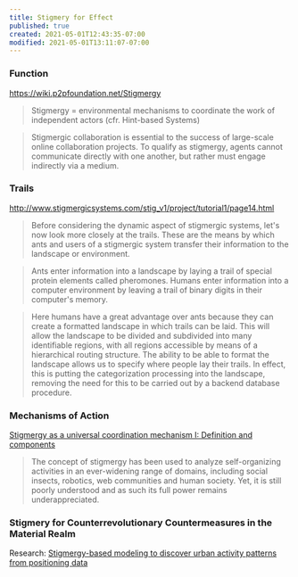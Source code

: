 ```yaml
---
title: Stigmery for Effect
published: true
created: 2021-05-01T12:43:35-07:00
modified: 2021-05-01T13:11:07-07:00
---
```


### Function

https://wiki.p2pfoundation.net/Stigmergy

> Stigmergy = environmental mechanisms to coordinate the work of independent actors (cfr. Hint-based Systems)

> Stigmergic collaboration is essential to the success of large-scale online collaboration projects. To qualify as stigmergy, agents cannot communicate directly with one another, but rather must engage indirectly via a medium.


### Trails

http://www.stigmergicsystems.com/stig_v1/project/tutorial1/page14.html

> Before considering the dynamic aspect of stigmergic systems, let's now look more closely at the trails. These are the means by which ants and users of a stigmergic system transfer their information to the landscape or environment.

> Ants enter information into a landscape by laying a trail of special protein elements called pheromones. Humans enter information into a computer environment by leaving a trail of binary digits in their computer's memory.

> Here humans have a great advantage over ants because they can create a formatted landscape in which trails can be laid. This will allow the landscape to be divided and subdivided into many identifiable regions, with all regions accessible by means of a hierarchical routing structure. The ability to be able to format the landscape allows us to specify where people lay their trails. In effect, this is putting the categorization processing into the landscape, removing the need for this to be carried out by a backend database procedure.

### Mechanisms of Action

[Stigmergy as a universal coordination mechanism I: Definition and components](https://www.sciencedirect.com/science/article/abs/pii/S1389041715000327)

> The concept of stigmergy has been used to analyze self-organizing activities in an ever-widening range of domains, including social insects, robotics, web communities and human society. Yet, it is still poorly understood and as such its full power remains underappreciated.

### Stigmery for Counterrevolutionary Countermeasures in the Material Realm

Research: [Stigmergy-based modeling to discover urban activity patterns from positioning data](https://deepai.org/publication/stigmergy-based-modeling-to-discover-urban-activity-patterns-from-positioning-data)